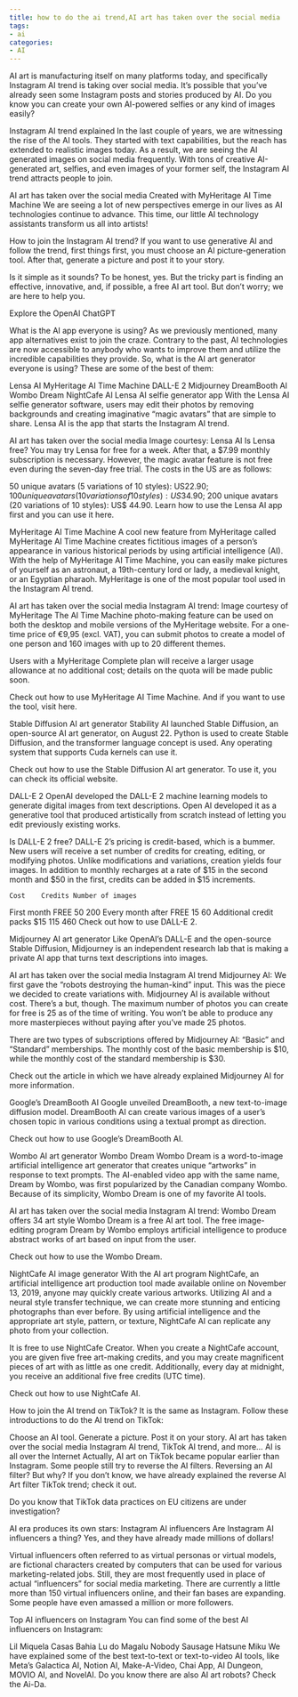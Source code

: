 ```yaml
---
title: how to do the ai trend,AI art has taken over the social media
tags: 
- ai
categories:
- AI
---
```


AI art is manufacturing itself on many platforms today, and specifically Instagram AI trend is taking over social media. It’s possible that you’ve already seen some Instagram posts and stories produced by AI. Do you know you can create your own AI-powered selfies or any kind of images easily?

Instagram AI trend explained
In the last couple of years, we are witnessing the rise of the AI tools. They started with text capabilities, but the reach has extended to realistic images today. As a result, we are seeing the AI generated images on social media frequently. With tons of creative AI-generated art, selfies, and even images of your former self, the Instagram AI trend attracts people to join.

AI art has taken over the social media
Created with MyHeritage AI Time Machine
We are seeing a lot of new perspectives emerge in our lives as AI technologies continue to advance. This time, our little AI technology assistants transform us all into artists!

How to join the Instagram AI trend?
If you want to use generative AI and follow the trend, first things first, you must choose an AI picture-generation tool. After that, generate a picture and post it to your story.

Is it simple as it sounds? To be honest, yes. But the tricky part is finding an effective, innovative, and, if possible, a free AI art tool. But don’t worry; we are here to help you.

Explore the OpenAI ChatGPT

What is the AI app everyone is using?
As we previously mentioned, many app alternatives exist to join the craze. Contrary to the past, AI technologies are now accessible to anybody who wants to improve them and utilize the incredible capabilities they provide. So, what is the AI art generator everyone is using? These are some of the best of them:

Lensa AI
MyHeritage AI Time Machine
DALL-E 2
Midjourney
DreamBooth AI
Wombo Dream
NightCafe AI
Lensa AI selfie generator app
With the Lensa AI selfie generator software, users may edit their photos by removing backgrounds and creating imaginative “magic avatars” that are simple to share. Lensa AI is the app that starts the Instagram AI trend.

AI art has taken over the social media
Image courtesy: Lensa AI
Is Lensa free? You may try Lensa for free for a week. After that, a $7.99 monthly subscription is necessary. However, the magic avatar feature is not free even during the seven-day free trial. The costs in the US are as follows:

50 unique avatars (5 variations of 10 styles): US$22.90;
100 unique avatars (10 variations of 10 styles): US$34.90;
200 unique avatars (20 variations of 10 styles): US$ 44.90.
Learn how to use the Lensa AI app first and you can use it here.

MyHeritage AI Time Machine
A cool new feature from MyHeritage called MyHeritage AI Time Machine creates fictitious images of a person’s appearance in various historical periods by using artificial intelligence (AI). With the help of MyHeritage AI Time Machine, you can easily make pictures of yourself as an astronaut, a 19th-century lord or lady, a medieval knight, or an Egyptian pharaoh. MyHeritage is one of the most popular tool used in the Instagram AI trend.

AI art has taken over the social media
Instagram AI trend: Image courtesy of MyHeritage
The AI Time Machine photo-making feature can be used on both the desktop and mobile versions of the MyHeritage website. For a one-time price of €9,95 (excl. VAT), you can submit photos to create a model of one person and 160 images with up to 20 different themes.

Users with a MyHeritage Complete plan will receive a larger usage allowance at no additional cost; details on the quota will be made public soon.

Check out how to use MyHeritage AI Time Machine. And if you want to use the tool, visit here.

Stable Diffusion AI art generator
Stability AI launched Stable Diffusion, an open-source AI art generator, on August 22. Python is used to create Stable Diffusion, and the transformer language concept is used. Any operating system that supports Cuda kernels can use it.


Check out how to use the Stable Diffusion AI art generator. To use it, you can check its official website.

DALL-E 2
OpenAI developed the DALL-E 2 machine learning models to generate digital images from text descriptions. Open AI developed it as a generative tool that produced artistically from scratch instead of letting you edit previously existing works.


Is DALL-E 2 free? DALL-E 2’s pricing is credit-based, which is a bummer. New users will receive a set number of credits for creating, editing, or modifying photos. Unlike modifications and variations, creation yields four images. In addition to monthly recharges at a rate of $15 in the second month and $50 in the first, credits can be added in $15 increments.

 	Cost	Credits	Number of images
First month	FREE	50	200
Every month after	FREE	15	60
Additional credit packs	$15	115	460
Check out how to use DALL-E 2.

Midjourney AI art generator
Like OpenAI’s DALL-E and the open-source Stable Diffusion, Midjourney is an independent research lab that is making a private AI app that turns text descriptions into images.

AI art has taken over the social media
Instagram AI trend Midjourney AI: We first gave the “robots destroying the human-kind” input. This was the piece we decided to create variations with.
Midjourney AI is available without cost. There’s a but, though. The maximum number of photos you can create for free is 25 as of the time of writing. You won’t be able to produce any more masterpieces without paying after you’ve made 25 photos.

There are two types of subscriptions offered by Midjourney AI: “Basic” and “Standard” memberships. The monthly cost of the basic membership is $10, while the monthly cost of the standard membership is $30.

Check out the article in which we have already explained Midjourney AI for more information.

Google’s DreamBooth AI
Google unveiled DreamBooth, a new text-to-image diffusion model. DreamBooth AI can create various images of a user’s chosen topic in various conditions using a textual prompt as direction.


Check out how to use Google’s DreamBooth AI.

Wombo AI art generator Wombo Dream
Wombo Dream is a word-to-image artificial intelligence art generator that creates unique “artworks” in response to text prompts. The AI-enabled video app with the same name, Dream by Wombo, was first popularized by the Canadian company Wombo. Because of its simplicity, Wombo Dream is one of my favorite AI tools.

AI art has taken over the social media
Instagram AI trend: Wombo Dream offers 34 art style
Wombo Dream is a free AI art tool. The free image-editing program Dream by Wombo employs artificial intelligence to produce abstract works of art based on input from the user.

Check out how to use the Wombo Dream.

NightCafe AI image generator
With the AI art program NightCafe, an artificial intelligence art production tool made available online on November 13, 2019, anyone may quickly create various artworks. Utilizing AI and a neural style transfer technique, we can create more stunning and enticing photographs than ever before. By using artificial intelligence and the appropriate art style, pattern, or texture, NightCafe AI can replicate any photo from your collection.


It is free to use NightCafe Creator. When you create a NightCafe account, you are given five free art-making credits, and you may create magnificent pieces of art with as little as one credit. Additionally, every day at midnight, you receive an additional five free credits (UTC time).

Check out how to use NightCafe AI.

How to join the AI trend on TikTok?
It is the same as Instagram. Follow these introductions to do the AI trend on TikTok:

Choose an AI tool.
Generate a picture.
Post it on your story.
AI art has taken over the social media
Instagram AI trend, TikTok AI trend, and more… AI is all over the Internet
Actually, AI art on TikTok became popular earlier than Instagram. Some people still try to reverse the AI filters. Reversing an AI filter? But why? If you don’t know, we have already explained the reverse AI Art filter TikTok trend; check it out.

Do you know that TikTok data practices on EU citizens are under investigation?

AI era produces its own stars: Instagram AI influencers
Are Instagram AI influencers a thing? Yes, and they have already made millions of dollars!

Virtual influencers often referred to as virtual personas or virtual models, are fictional characters created by computers that can be used for various marketing-related jobs. Still, they are most frequently used in place of actual “influencers” for social media marketing. There are currently a little more than 150 virtual influencers online, and their fan bases are expanding. Some people have even amassed a million or more followers.

Top AI influencers on Instagram
You can find some of the best AI influencers on Instagram:

Lil Miquela
Casas Bahia
Lu do Magalu
Nobody Sausage
Hatsune Miku
We have explained some of the best text-to-text or text-to-video AI tools, like Meta’s Galactica AI, Notion AI, Make-A-Video, Chai App, AI Dungeon, MOVIO AI, and NovelAI. Do you know there are also AI art robots? Check the Ai-Da. 